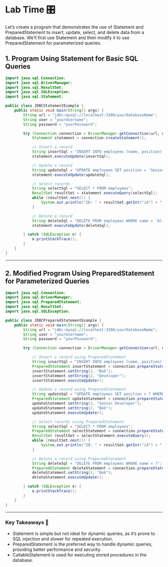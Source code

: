 # Lab Time 🎛️

Let’s create a program that demonstrates the use of Statement and PreparedStatement to insert, update, select, and delete data from a database. We’ll first use Statement and then modify it to use PreparedStatement for parameterized queries.

## 1. Program Using Statement for Basic SQL Queries

```java
import java.sql.Connection;
import java.sql.DriverManager;
import java.sql.ResultSet;
import java.sql.SQLException;
import java.sql.Statement;

public class JDBCStatementExample {
    public static void main(String[] args) {
        String url = "jdbc:mysql://localhost:3306/yourDatabaseName";
        String user = "yourUsername";
        String password = "yourPassword";

        try (Connection connection = DriverManager.getConnection(url, user, password)) {
            Statement statement = connection.createStatement();

            // Insert a record
            String insertSql = "INSERT INTO employees (name, position) VALUES ('Alice', 'Manager')";
            statement.executeUpdate(insertSql);

            // Update a record
            String updateSql = "UPDATE employees SET position = 'Senior Manager' WHERE name = 'Alice'";
            statement.executeUpdate(updateSql);

            // Select records
            String selectSql = "SELECT * FROM employees";
            ResultSet resultSet = statement.executeQuery(selectSql);
            while (resultSet.next()) {
                System.out.println("ID: " + resultSet.getInt("id") + ", Name: " + resultSet.getString("name"));
            }

            // Delete a record
            String deleteSql = "DELETE FROM employees WHERE name = 'Alice'";
            statement.executeUpdate(deleteSql);

        } catch (SQLException e) {
            e.printStackTrace();
        }
    }
}
```

---

## 2. Modified Program Using PreparedStatement for Parameterized Queries

```java
import java.sql.Connection;
import java.sql.DriverManager;
import java.sql.PreparedStatement;
import java.sql.ResultSet;
import java.sql.SQLException;

public class JDBCPreparedStatementExample {
    public static void main(String[] args) {
        String url = "jdbc:mysql://localhost:3306/yourDatabaseName";
        String user = "yourUsername";
        String password = "yourPassword";

        try (Connection connection = DriverManager.getConnection(url, user, password)) {

            // Insert a record using PreparedStatement
            String insertSql = "INSERT INTO employees (name, position) VALUES (?, ?)";
            PreparedStatement insertStatement = connection.prepareStatement(insertSql);
            insertStatement.setString(1, "Bob");
            insertStatement.setString(2, "Developer");
            insertStatement.executeUpdate();

            // Update a record using PreparedStatement
            String updateSql = "UPDATE employees SET position = ? WHERE name = ?";
            PreparedStatement updateStatement = connection.prepareStatement(updateSql);
            updateStatement.setString(1, "Senior Developer");
            updateStatement.setString(2, "Bob");
            updateStatement.executeUpdate();

            // Select records using PreparedStatement
            String selectSql = "SELECT * FROM employees";
            PreparedStatement selectStatement = connection.prepareStatement(selectSql);
            ResultSet resultSet = selectStatement.executeQuery();
            while (resultSet.next()) {
                System.out.println("ID: " + resultSet.getInt("id") + ", Name: " + resultSet.getString("name"));
            }

            // Delete a record using PreparedStatement
            String deleteSql = "DELETE FROM employees WHERE name = ?";
            PreparedStatement deleteStatement = connection.prepareStatement(deleteSql);
            deleteStatement.setString(1, "Bob");
            deleteStatement.executeUpdate();

        } catch (SQLException e) {
            e.printStackTrace();
        }
    }
}
```

---

### Key Takeaways 📝

- Statement is simple but not ideal for dynamic queries, as it’s prone to SQL injection and slower for repeated execution.
- PreparedStatement is the preferred way to handle dynamic queries, providing better performance and security.
- CallableStatement is used for executing stored procedures in the database.